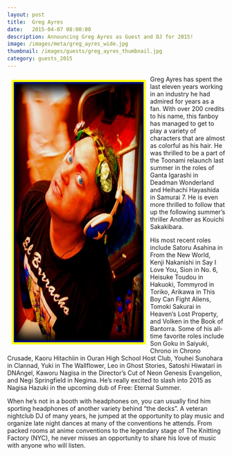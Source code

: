 ```yaml
---
layout: post
title:  Greg Ayres
date:   2015-04-07 08:00:00
description: Announcing Greg Ayres as Guest and DJ for 2015!
image: /images/meta/greg_ayres_wide.jpg
thumbnail: /images/guests/greg_ayres_thumbnail.jpg
category: guests_2015
---
```




<a name="GregAyres"></a>
<a href="/images/guests/greg_ayres.jpg" data-lightbox="guests"><img class="img-responsive" src="/images/guests/greg_ayres.jpg" alt="Greg Ayres" width="300" height="600" style="border:5px solid yellow; float:left; margin:10px;"></a>

<p>Greg Ayres ​has spent the last eleven years working in an industry he had admired for years as a fan. With over 200 credits to his name, this fan­boy has managed to get to play a variety of characters that are almost as colorful as his hair. He was thrilled to be a part of the Toonami re­launch last summer in the roles of Ganta Igarashi in Deadman Wonderland and Heihachi Hayashida in Samurai 7. He is even more thrilled to follow that up the following summer’s thriller Another as Kouichi Sakakibara.</p>

<p>His most recent roles include Satoru Asahina in From the New World, Kenji Nakanishi in Say I Love You, Sion in No. 6, Heisuke Toudou in Hakuoki, Tommyrod in Toriko, Arikawa in This Boy Can Fight Aliens, Tomoki Sakurai in Heaven’s Lost Property, and Volken in the Book of Bantorra. Some of his all­time favorite roles include Son Goku in Saiyuki, Chrono in Chrono Crusade, Kaoru Hitachiin in Ouran High School Host Club, Youhei Sunohara in Clannad, Yuki in The Wallflower, Leo in Ghost Stories, Satoshi Hiwatari in DNAngel, Kaworu Nagisa in the Director’s Cut of Neon Genesis Evangelion, and Negi Springfield in Negima. He’s really excited to slash into 2015 as Nagisa Hazuki in the upcoming dub of Free: Eternal Summer.</p>

<p>When he’s not in a booth with headphones on, you can usually find him sporting headphones of another variety behind “the decks”. A veteran nightclub DJ of many years, he jumped at the opportunity to play music and organize late night dances at many of the conventions he attends. From packed rooms at anime conventions to the legendary stage of The Knitting Factory (NYC), he never misses an opportunity to share his love of music with anyone who will listen.</p>
